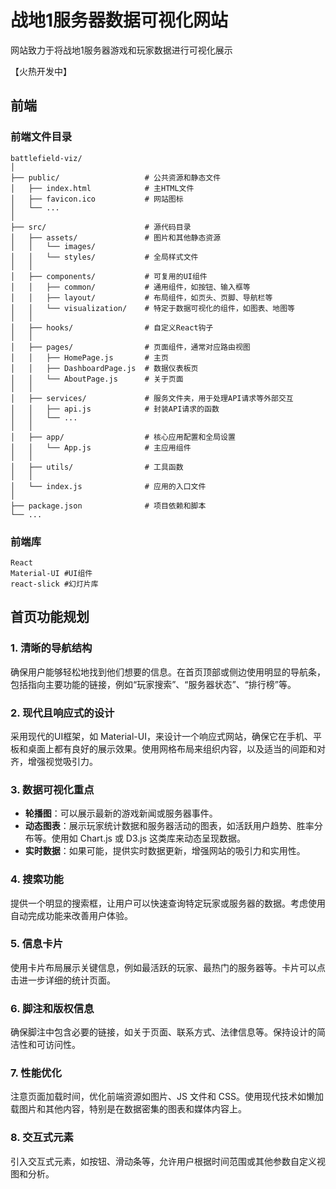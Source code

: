 # 战地1服务器数据可视化网站

网站致力于将战地1服务器游戏和玩家数据进行可视化展示

【火热开发中】

## 前端

### 前端文件目录

```
battlefield-viz/
│
├── public/                   # 公共资源和静态文件
│   ├── index.html            # 主HTML文件
│   ├── favicon.ico           # 网站图标
│   └── ...
│
├── src/                      # 源代码目录
│   ├── assets/               # 图片和其他静态资源
│   │   └── images/
│   │   └── styles/           # 全局样式文件
│   │
│   ├── components/           # 可复用的UI组件
│   │   ├── common/           # 通用组件，如按钮、输入框等
│   │   ├── layout/           # 布局组件，如页头、页脚、导航栏等
│   │   └── visualization/    # 特定于数据可视化的组件，如图表、地图等
│   │
│   ├── hooks/                # 自定义React钩子
│   │
│   ├── pages/                # 页面组件，通常对应路由视图
│   │   ├── HomePage.js       # 主页
│   │   ├── DashboardPage.js  # 数据仪表板页
│   │   └── AboutPage.js      # 关于页面
│   │
│   ├── services/             # 服务文件夹，用于处理API请求等外部交互
│   │   ├── api.js            # 封装API请求的函数
│   │   └── ...
│   │
│   ├── app/                  # 核心应用配置和全局设置
│   │   └── App.js            # 主应用组件
│   │
│   ├── utils/                # 工具函数
│   │
│   └── index.js              # 应用的入口文件
│
├── package.json              # 项目依赖和脚本
└── ...

```

### 前端库

```
React
Material-UI #UI组件
react-slick #幻灯片库
```

## 首页功能规划

### 1. 清晰的导航结构

确保用户能够轻松地找到他们想要的信息。在首页顶部或侧边使用明显的导航条，包括指向主要功能的链接，例如“玩家搜索”、“服务器状态”、“排行榜”等。

### 2. 现代且响应式的设计

采用现代的UI框架，如 Material-UI，来设计一个响应式网站，确保它在手机、平板和桌面上都有良好的展示效果。使用网格布局来组织内容，以及适当的间距和对齐，增强视觉吸引力。

### 3. 数据可视化重点

- **轮播图**：可以展示最新的游戏新闻或服务器事件。
- **动态图表**：展示玩家统计数据和服务器活动的图表，如活跃用户趋势、胜率分布等。使用如 Chart.js 或 D3.js 这类库来动态呈现数据。
- **实时数据**：如果可能，提供实时数据更新，增强网站的吸引力和实用性。

### 4. 搜索功能

提供一个明显的搜索框，让用户可以快速查询特定玩家或服务器的数据。考虑使用自动完成功能来改善用户体验。

### 5. 信息卡片

使用卡片布局展示关键信息，例如最活跃的玩家、最热门的服务器等。卡片可以点击进一步详细的统计页面。

### 6. 脚注和版权信息

确保脚注中包含必要的链接，如关于页面、联系方式、法律信息等。保持设计的简洁性和可访问性。

### 7. 性能优化

注意页面加载时间，优化前端资源如图片、JS 文件和 CSS。使用现代技术如懒加载图片和其他内容，特别是在数据密集的图表和媒体内容上。

### 8. 交互式元素

引入交互式元素，如按钮、滑动条等，允许用户根据时间范围或其他参数自定义视图和分析。